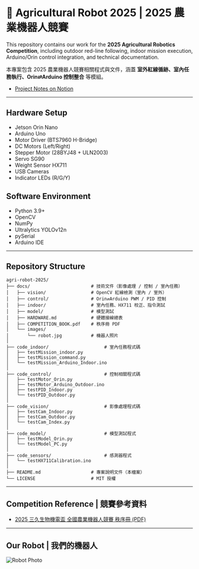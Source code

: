 # 🤖 Agricultural Robot 2025 | 2025 農業機器人競賽

This repository contains our work for the **2025 Agricultural Robotics Competition**, 
including outdoor red-line following, indoor mission execution, Arduino/Orin control integration, 
and technical documentation.

本專案包含 2025 農業機器人競賽相關程式與文件，涵蓋 **室外紅線循跡、室內任務執行、Orin⇄Arduino 控制整合** 等模組。

- [Project Notes on Notion](https://www.notion.so/26589de4c16a80ebbe8ad6b20c20b73c)
---

## Hardware Setup
- Jetson Orin Nano
- Arduino Uno
- Motor Driver (BTS7960 H-Bridge)
- DC Motors (Left/Right)
- Stepper Motor (28BYJ48 + ULN2003)
- Servo SG90
- Weight Sensor HX711
- USB Cameras
- Indicator LEDs (R/G/Y)

## Software Environment
- Python 3.9+
- OpenCV
- NumPy
- Ultralytics YOLOv12n
- pySerial
- Arduino IDE

---

## Repository Structure
```text
agri-robot-2025/
├── docs/                       # 技術文件（影像處理 / 控制 / 室內任務）
│   ├── vision/                 # OpenCV 紅線檢測（室內 / 室外）
│   ├── control/                # Orin⇄Arduino PWM / PID 控制
│   ├── indoor/                 # 室內任務、HX711 校正、指令測試
│   ├── model/                  # 模型測試
│   ├── HARDWARE.md             # 硬體接線總表
│   ├── COMPETITION_BOOK.pdf    # 秩序冊 PDF
│   └── images/
│       └── robot.jpg           # 機器人照片
│
├── code_indoor/                     # 室內任務程式碼
│   ├── testMission_indoor.py
│   ├── testMission_command.py
│   └── testMission_Arduino_Indoor.ino
│
├── code_control/                    # 控制相關程式碼
│   ├── testMotor_Orin.py
│   ├── testMotor_Arduino_Outdoor.ino
│   ├── testPID_Indoor.py
│   └── testPID_Outdoor.py
│
├── code_vision/                     # 影像處理程式碼
│   ├── testCam_Indoor.py
│   ├── testCam_Outdoor.py
│   └── testCam_Index.py
│
├── code_model/                      # 模型測試程式
│   ├── testModel_Orin.py
│   └── testModel_PC.py
│
├── code_sensors/                    # 感測器程式
│   └── testHX711Calibration.ino
│
├── README.md                   # 專案說明文件（本檔案）
└── LICENSE                     # MIT 授權
```
---

## Competition Reference | 競賽參考資料

- [2025 三久生物機電盃 全國農業機器人競賽 秩序冊 (PDF)](docs/COMPETITION_BOOK.pdf)

---

## Our Robot | 我們的機器人

![Robot Photo](docs/images/robot.jpg)
